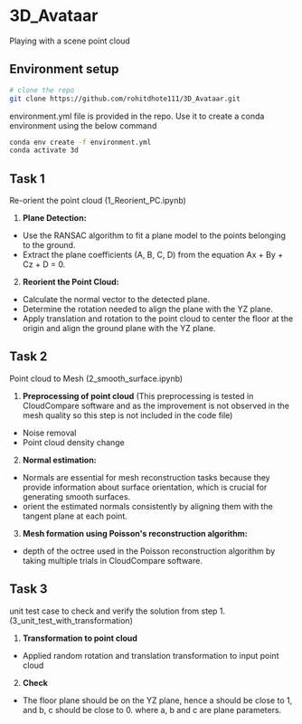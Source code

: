 # 3D_Avataar
Playing with a scene point cloud

## Environment setup
```bash
# clone the repo
git clone https://github.com/rohitdhote111/3D_Avataar.git
```

environment.yml file is provided in the repo. Use it to create a conda environment using the below command

```bash
conda env create -f environment.yml
conda activate 3d
```

## Task 1
Re-orient the point cloud (1_Reorient_PC.ipynb)

1. **Plane Detection:**
- Use the RANSAC algorithm to fit a plane model to the points belonging to the ground.
- Extract the plane coefficients (A, B, C, D) from the equation Ax + By + Cz + D = 0.

2. **Reorient the Point Cloud:**
- Calculate the normal vector to the detected plane.
- Determine the rotation needed to align the plane with the YZ plane.
- Apply translation and rotation to the point cloud to center the floor at the origin and align the ground plane with the YZ plane.


## Task 2
Point cloud to Mesh (2_smooth_surface.ipynb)
1. **Preprocessing of point cloud**
   (This preprocessing is tested in CloudCompare software and as the improvement is not observed in the mesh quality so this step is not included in the code file)
- Noise removal
- Point cloud density change 
2. **Normal estimation:**
- Normals are essential for mesh reconstruction tasks because they provide information about surface orientation, which is crucial for generating smooth surfaces.
- orient the estimated normals consistently by aligning them with the tangent plane at each point.
  
3. **Mesh formation using Poisson's reconstruction algorithm:**
- depth of the octree used in the Poisson reconstruction algorithm by taking multiple trials in CloudCompare software.


## Task 3
unit test case to check and verify the solution from step 1. (3_unit_test_with_transformation)
1. **Transformation to point cloud**
- Applied random rotation and translation transformation to input point cloud

2. **Check**
- The floor plane should be on the YZ plane, hence a should be close to 1, and b, c should be close to 0. where a, b and c are plane parameters.
